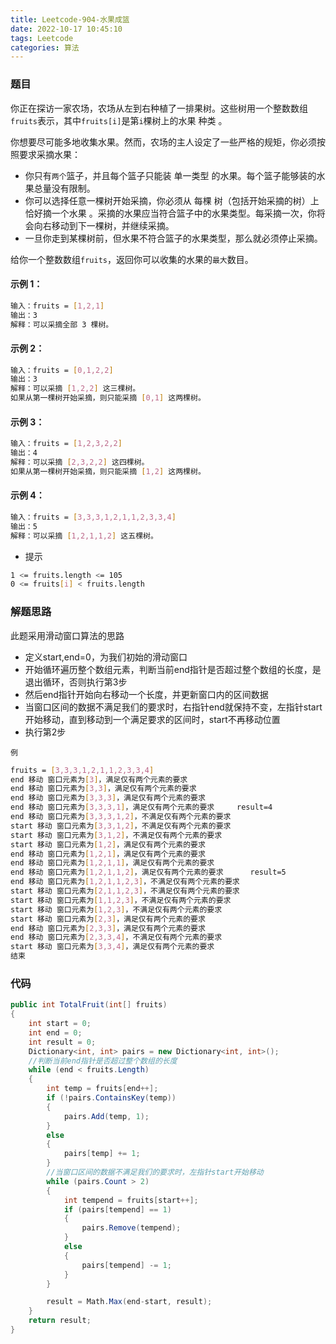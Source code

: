 ```yaml
---
title: Leetcode-904-水果成篮
date: 2022-10-17 10:45:10
tags: Leetcode
categories: 算法
---
```


### 题目
你正在探访一家农场，农场从左到右种植了一排果树。这些树用一个整数数组`fruits`表示，其中`fruits[i]`是第`i`棵树上的水果 种类 。

<!--more-->

你想要尽可能多地收集水果。然而，农场的主人设定了一些严格的规矩，你必须按照要求采摘水果：
- 你只有`两个`篮子，并且每个篮子只能装 单一类型 的水果。每个篮子能够装的水果总量没有限制。
- 你可以选择任意一棵树开始采摘，你必须从 每棵 树（包括开始采摘的树）上 恰好摘一个水果 。采摘的水果应当符合篮子中的水果类型。每采摘一次，你将会向右移动到下一棵树，并继续采摘。
- 一旦你走到某棵树前，但水果不符合篮子的水果类型，那么就必须停止采摘。

给你一个整数数组`fruits`，返回你可以收集的水果的`最大`数目。

#### 示例 1：
~~~bash
输入：fruits = [1,2,1]
输出：3
解释：可以采摘全部 3 棵树。
~~~

#### 示例 2：
~~~bash
输入：fruits = [0,1,2,2]
输出：3
解释：可以采摘 [1,2,2] 这三棵树。
如果从第一棵树开始采摘，则只能采摘 [0,1] 这两棵树。
~~~

#### 示例 3：
~~~bash
输入：fruits = [1,2,3,2,2]
输出：4
解释：可以采摘 [2,3,2,2] 这四棵树。
如果从第一棵树开始采摘，则只能采摘 [1,2] 这两棵树。
~~~

#### 示例 4：
~~~bash
输入：fruits = [3,3,3,1,2,1,1,2,3,3,4]
输出：5
解释：可以采摘 [1,2,1,1,2] 这五棵树。
~~~

- 提示
~~~bash
1 <= fruits.length <= 105
0 <= fruits[i] < fruits.length
~~~

### 解题思路
此题采用滑动窗口算法的思路
- 定义start,end=0，为我们初始的滑动窗口
- 开始循环遍历整个数组元素，判断当前end指针是否超过整个数组的长度，是退出循环，否则执行第3步
- 然后end指针开始向右移动一个长度，并更新窗口内的区间数据
- 当窗口区间的数据不满足我们的要求时，右指针end就保持不变，左指针start开始移动，直到移动到一个满足要求的区间时，start不再移动位置
- 执行第2步

`例`
~~~bash
fruits = [3,3,3,1,2,1,1,2,3,3,4]
end 移动 窗口元素为[3]，满足仅有两个元素的要求
end 移动 窗口元素为[3,3]，满足仅有两个元素的要求
end 移动 窗口元素为[3,3,3]，满足仅有两个元素的要求
end 移动 窗口元素为[3,3,3,1]，满足仅有两个元素的要求     result=4
end 移动 窗口元素为[3,3,3,1,2]，不满足仅有两个元素的要求 
start 移动 窗口元素为[3,3,1,2]，不满足仅有两个元素的要求
start 移动 窗口元素为[3,1,2]，不满足仅有两个元素的要求
start 移动 窗口元素为[1,2]，满足仅有两个元素的要求
end 移动 窗口元素为[1,2,1]，满足仅有两个元素的要求
end 移动 窗口元素为[1,2,1,1]，满足仅有两个元素的要求
end 移动 窗口元素为[1,2,1,1,2]，满足仅有两个元素的要求      result=5
end 移动 窗口元素为[1,2,1,1,2,3]，不满足仅有两个元素的要求
start 移动 窗口元素为[2,1,1,2,3]，不满足仅有两个元素的要求
start 移动 窗口元素为[1,1,2,3]，不满足仅有两个元素的要求
start 移动 窗口元素为[1,2,3]，不满足仅有两个元素的要求
start 移动 窗口元素为[2,3]，满足仅有两个元素的要求
end 移动 窗口元素为[2,3,3]，满足仅有两个元素的要求
end 移动 窗口元素为[2,3,3,4]，不满足仅有两个元素的要求
start 移动 窗口元素为[3,3,4]，满足仅有两个元素的要求
结束
~~~

### 代码
~~~C#
public int TotalFruit(int[] fruits) 
{
    int start = 0;
    int end = 0;
    int result = 0;
    Dictionary<int, int> pairs = new Dictionary<int, int>();
    //判断当前end指针是否超过整个数组的长度
    while (end < fruits.Length) 
    {
        int temp = fruits[end++];
        if (!pairs.ContainsKey(temp))
        {
            pairs.Add(temp, 1);
        }
        else 
        {
            pairs[temp] += 1;
        }
        //当窗口区间的数据不满足我们的要求时，左指针start开始移动
        while (pairs.Count > 2) 
        {
            int tempend = fruits[start++];
            if (pairs[tempend] == 1)
            {
                pairs.Remove(tempend);
            }
            else 
            {
                pairs[tempend] -= 1;
            }
        }

        result = Math.Max(end-start, result);
    }
    return result;
}

~~~